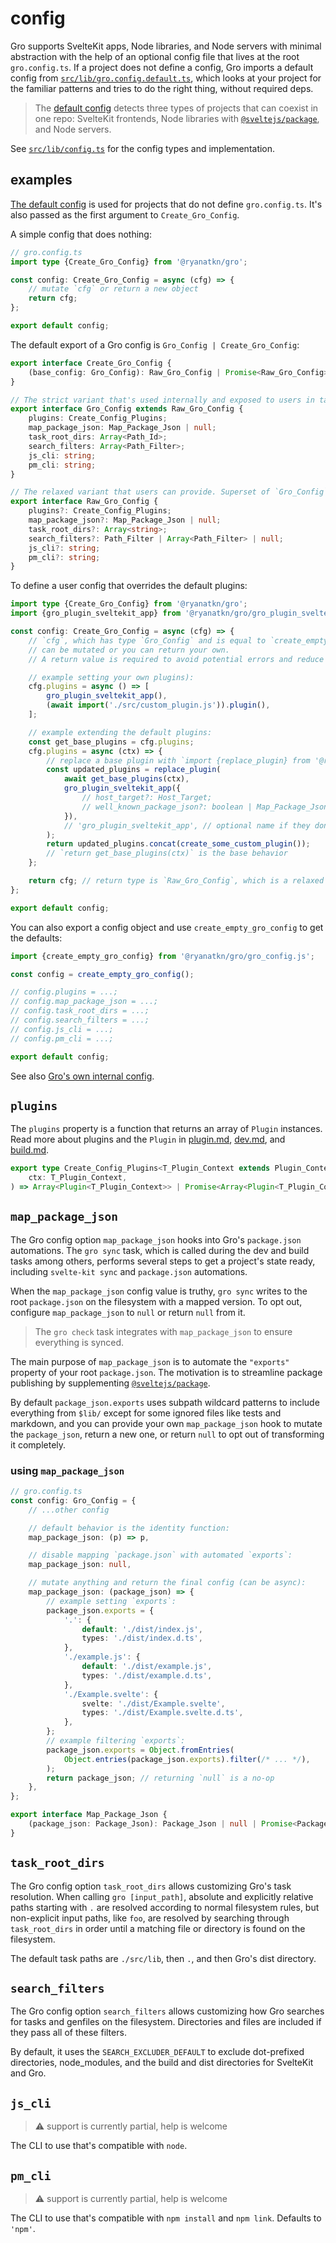 # config

Gro supports SvelteKit apps, Node libraries, and Node servers with minimal abstraction
with the help of an optional config file that lives at the root `gro.config.ts`.
If a project does not define a config, Gro imports a default config from
[`src/lib/gro.config.default.ts`](/src/lib/gro.config.default.ts),
which looks at your project for the familiar patterns and tries to do the right thing,
without required deps.

> The [default config](/src/lib/gro.config.default.ts)
> detects three types of projects that can coexist in one repo:
> SvelteKit frontends,
> Node libraries with [`@sveltejs/package`](https://kit.svelte.dev/docs/packaging),
> and Node servers.

See [`src/lib/config.ts`](/src/lib/config.ts) for the config types and implementation.

## examples

[The default config](/src/lib/gro.config.default.ts)
is used for projects that do not define `gro.config.ts`.
It's also passed as the first argument to `Create_Gro_Config`.

A simple config that does nothing:

```ts
// gro.config.ts
import type {Create_Gro_Config} from '@ryanatkn/gro';

const config: Create_Gro_Config = async (cfg) => {
	// mutate `cfg` or return a new object
	return cfg;
};

export default config;
```

The default export of a Gro config is `Gro_Config | Create_Gro_Config`:

```ts
export interface Create_Gro_Config {
	(base_config: Gro_Config): Raw_Gro_Config | Promise<Raw_Gro_Config>;
}

// The strict variant that's used internally and exposed to users in tasks and elsewhere.
export interface Gro_Config extends Raw_Gro_Config {
	plugins: Create_Config_Plugins;
	map_package_json: Map_Package_Json | null;
	task_root_dirs: Array<Path_Id>;
	search_filters: Array<Path_Filter>;
	js_cli: string;
	pm_cli: string;
}

// The relaxed variant that users can provide. Superset of `Gro_Config`.
export interface Raw_Gro_Config {
	plugins?: Create_Config_Plugins;
	map_package_json?: Map_Package_Json | null;
	task_root_dirs?: Array<string>;
	search_filters?: Path_Filter | Array<Path_Filter> | null;
	js_cli?: string;
	pm_cli?: string;
}
```

To define a user config that overrides the default plugins:

```ts
import type {Create_Gro_Config} from '@ryanatkn/gro';
import {gro_plugin_sveltekit_app} from '@ryanatkn/gro/gro_plugin_sveltekit_app.js';

const config: Create_Gro_Config = async (cfg) => {
	// `cfg`, which has type `Gro_Config` and is equal to `create_empty_gro_config()`,
	// can be mutated or you can return your own.
	// A return value is required to avoid potential errors and reduce ambiguity.

	// example setting your own plugins):
	cfg.plugins = async () => [
		gro_plugin_sveltekit_app(),
		(await import('./src/custom_plugin.js')).plugin(),
	];

	// example extending the default plugins:
	const get_base_plugins = cfg.plugins;
	cfg.plugins = async (ctx) => {
		// replace a base plugin with `import {replace_plugin} from '@ryanatkn/gro';`:
		const updated_plugins = replace_plugin(
			await get_base_plugins(ctx),
			gro_plugin_sveltekit_app({
				// host_target?: Host_Target;
				// well_known_package_json?: boolean | Map_Package_Json;
			}),
			// 'gro_plugin_sveltekit_app', // optional name if they don't match
		);
		return updated_plugins.concat(create_some_custom_plugin());
		// `return get_base_plugins(ctx)` is the base behavior
	};

	return cfg; // return type is `Raw_Gro_Config`, which is a relaxed superset of `Gro_Config`
};

export default config;
```

You can also export a config object and use `create_empty_gro_config` to get the defaults:

```ts
import {create_empty_gro_config} from '@ryanatkn/gro/gro_config.js';

const config = create_empty_gro_config();

// config.plugins = ...;
// config.map_package_json = ...;
// config.task_root_dirs = ...;
// config.search_filters = ...;
// config.js_cli = ...;
// config.pm_cli = ...;

export default config;
```

See also [Gro's own internal config](/gro.config.ts).

## `plugins`

The `plugins` property is a function that returns an array of `Plugin` instances.
Read more about plugins and the `Plugin` in
[plugin.md](plugin.md), [dev.md](dev.md#plugin), and [build.md](build.md#plugin).

```ts
export type Create_Config_Plugins<T_Plugin_Context extends Plugin_Context = Plugin_Context> = (
	ctx: T_Plugin_Context,
) => Array<Plugin<T_Plugin_Context>> | Promise<Array<Plugin<T_Plugin_Context>>>;
```

## `map_package_json`

The Gro config option `map_package_json` hooks into Gro's `package.json` automations.
The `gro sync` task, which is called during the dev and build tasks among others,
performs several steps to get a project's state ready,
including `svelte-kit sync` and `package.json` automations.

When the `map_package_json` config value is truthy,
`gro sync` writes to the root `package.json` on the filesystem with a mapped version.
To opt out, configure `map_package_json` to `null` or return `null` from it.

> The `gro check` task integrates with `map_package_json` to ensure everything is synced.

The main purpose of `map_package_json` is to automate
the `"exports"` property of your root `package.json`.
The motivation is to streamline package publishing by supplementing
[`@sveltejs/package`](https://kit.svelte.dev/docs/packaging).

By default `package_json.exports` uses subpath wildcard patterns to include everything from `$lib/`
except for some ignored files like tests and markdown,
and you can provide your own `map_package_json` hook to
mutate the `package_json`, return a new one,
or return `null` to opt out of transforming it completely.

### using `map_package_json`

```ts
// gro.config.ts
const config: Gro_Config = {
	// ...other config

	// default behavior is the identity function:
	map_package_json: (p) => p,

	// disable mapping `package.json` with automated `exports`:
	map_package_json: null,

	// mutate anything and return the final config (can be async):
	map_package_json: (package_json) => {
		// example setting `exports`:
		package_json.exports = {
			'.': {
				default: './dist/index.js',
				types: './dist/index.d.ts',
			},
			'./example.js': {
				default: './dist/example.js',
				types: './dist/example.d.ts',
			},
			'./Example.svelte': {
				svelte: './dist/Example.svelte',
				types: './dist/Example.svelte.d.ts',
			},
		};
		// example filtering `exports`:
		package_json.exports = Object.fromEntries(
			Object.entries(package_json.exports).filter(/* ... */),
		);
		return package_json; // returning `null` is a no-op
	},
};

export interface Map_Package_Json {
	(package_json: Package_Json): Package_Json | null | Promise<Package_Json | null>;
}
```

## `task_root_dirs`

The Gro config option `task_root_dirs` allows customizing Gro's task resolution.
When calling `gro [input_path]`, absolute and explicitly relative paths starting with `.`
are resolved according to normal filesystem rules,
but non-explicit input paths, like `foo`, are resolved by searching
through `task_root_dirs` in order until a matching file or directory is found on the filesystem.

The default task paths are `./src/lib`, then `.`, and then Gro's dist directory.

## `search_filters`

The Gro config option `search_filters` allows customizing
how Gro searches for tasks and genfiles on the filesystem.
Directories and files are included if they pass all of these filters.

By default, it uses the `SEARCH_EXCLUDER_DEFAULT` to exclude
dot-prefixed directories, node_modules,
and the build and dist directories for SvelteKit and Gro.

## `js_cli`

> ⚠️ support is currently partial, help is welcome

The CLI to use that's compatible with `node`.

## `pm_cli`

> ⚠️ support is currently partial, help is welcome

The CLI to use that's compatible with `npm install` and `npm link`.
Defaults to `'npm'`.
